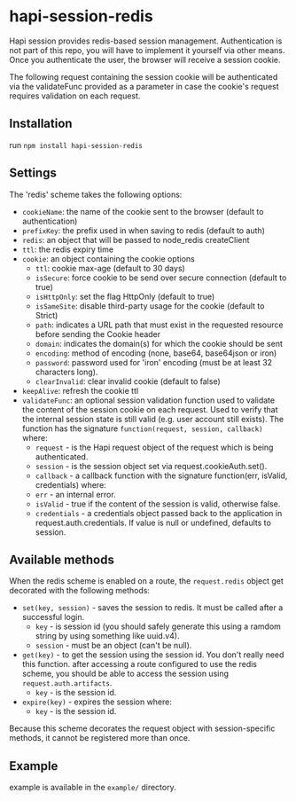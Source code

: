 # hapi-session-redis

Hapi session provides redis-based session management. Authentication is not part of this repo, you will have to implement it yourself via other means. Once you authenticate the user, the browser will receive a session cookie.

The following request containing the session cookie will be authenticated via the validateFunc provided as a parameter in case the cookie's request requires validation on each request.

## Installation

run `npm install hapi-session-redis`

## Settings

The 'redis' scheme takes the following options:

- `cookieName`: the name of the cookie sent to the browser (default to authentication)
- `prefixKey`: the prefix used in when saving to redis (default to auth)
- `redis`: an object that will be passed to node_redis createClient
- `ttl`: the redis expiry time
- `cookie`: an object containing the cookie options
  - `ttl`: cookie max-age (default to 30 days)
  - `isSecure`: force cookie to be send over secure connection (default to true)
  - `isHttpOnly`: set the flag HttpOnly (default to true)
  - `isSameSite`: disable third-party usage for the cookie (default to Strict)
  - `path`: indicates a URL path that must exist in the requested resource before sending the Cookie header
  - `domain`: indicates the domain(s) for which the cookie should be sent
  - `encoding`: method of encoding (none, base64, base64json or iron)
  - `password`: password used for 'iron' encoding (must be at least 32 characters long).
  - `clearInvalid`: clear invalid cookie (default to false)
- `keepAlive`: refresh the cookie ttl
- `validateFunc`: an optional session validation function used to validate the content of the session cookie on each request. Used to verify that the internal session state is still valid (e.g. user account still exists). The function has the signature `function(request, session, callback)` where:
  - `request` - is the Hapi request object of the request which is being authenticated.
  - `session` - is the session object set via request.cookieAuth.set().
  - `callback` - a callback function with the signature function(err, isValid, credentials) where:
  - `err` - an internal error.
  - `isValid` - true if the content of the session is valid, otherwise false.
  - `credentials` - a credentials object passed back to the application in request.auth.credentials. If value is null or undefined, defaults to session.

## Available methods

When the redis scheme is enabled on a route, the `request.redis` object get decorated with the following methods:
- `set(key, session)` - saves the session to redis. It must be called after a successful login.
  - `key` - is session id (you should safely generate this using a ramdom string by using something like uuid.v4).
  - `session` - must be an object (can't be null).
- `get(key)` - to get the session using the session id. You don't really need this function. after accessing a route configured to use the redis scheme, you should be able to access the session using `request.auth.artifacts`.
  - `key` - is the session id.
- `expire(key)` - expires the session where:
  - `key` - is the session id.

Because this scheme decorates the request object with session-specific methods, it cannot be registered more than once.

## Example

example is available in the `example/` directory.
